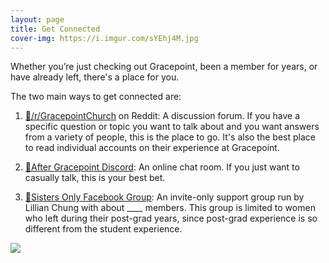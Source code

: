 ```yaml
---
layout: page
title: Get Connected
cover-img: https://i.imgur.com/sYEhj4M.jpg
---
```


Whether you’re just checking out Gracepoint, been a member for years, or have already left, there's a place for you. 

The two main ways to get connected are:

1. [🔗/r/GracepointChurch](https://www.reddit.com/r/GracepointChurch/) on Reddit: A discussion forum. If you have a specific question or topic you want to talk about and you want answers from a variety of people, this is the place to go. It's also the best place to read individual accounts on their experience at Gracepoint.

<!-- 2. [Facebook Group](todo): For people who left Gracepoint to connect with each other as they find healing, closure, and help others do the same. You must use your real identity here.

3. A Discord server is being considered for people wanting to chat in real-time, but remain anonymous. If this is something that would appeal to you, please [upvote here](https://app.loopedin.io/after-gracepoint?idea=635403779ba0fd002ad4003c#/ideas). -->

2. [🔗After Gracepoint Discord](https://discord.gg/shUNTVqKp8): An online chat room. If you just want to casually talk, this is your best bet. 

3. [🔗Sisters Only Facebook Group](https://www.reddit.com/r/GracepointChurch/comments/xbsx3n/sisters_there_is_a_safety_net_for_you_now/): An invite-only support group run by Lillian Chung with about ____ members. This group is limited to women who left during their post-grad years, since post-grad experience is so different from the student experience.

![](https://i.imgur.com/2YKhOPr.jpg)
